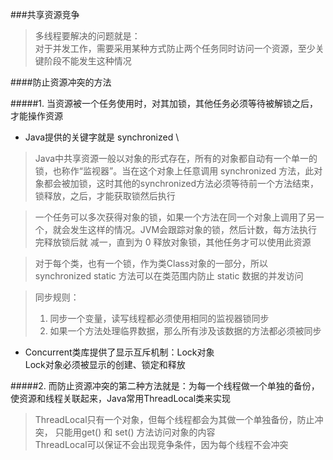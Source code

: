 ###共享资源竞争

>多线程要解决的问题就是：\
>    对于并发工作，需要采用某种方式防止两个任务同时访问一个资源，至少关键阶段不能发生这种情况

####防止资源冲突的方法

#####1. 当资源被一个任务使用时，对其加锁，其他任务必须等待被解锁之后，才能操作资源
+ Java提供的关键字就是 synchronized \
>Java中共享资源一般以对象的形式存在，所有的对象都自动有一个单一的锁，也称作“监视器”。当在这个对象上任意调用 synchronized 方法，此对象都会被加锁，这时其他的synchronized方法必须等待前一个方法结束，锁释放，之后，才能获取锁然后执行

>一个任务可以多次获得对象的锁，如果一个方法在同一个对象上调用了另一个，就会发生这样的情况。JVM会跟踪对象的锁，然后计数，每方法执行完释放锁后就 减一，直到为 0  释放对象锁，其他任务才可以使用此资源

>对于每个类，也有一个锁，作为类Class对象的一部分，所以 synchronized static 方法可以在类范围内防止 static 数据的并发访问

>同步规则：
>    1. 同步一个变量，读写线程都必须使用相同的监视器锁同步 
>    2. 如果一个方法处理临界数据，那么所有涉及该数据的方法都必须被同步


+  Concurrent类库提供了显示互斥机制：Lock对象 \
    Lock对象必须被显示的创建、锁定和释放

#####2. 而防止资源冲突的第二种方法就是：为每一个线程做一个单独的备份，使资源和线程关联起来，Java常用ThreadLocal类来实现
> ThreadLocal只有一个对象，但每个线程都会为其做一个单独备份，防止冲突，
    只能用get() 和 set() 方法访问对象的内容 \
 > ThreadLocal可以保证不会出现竞争条件，因为每个线程不会冲突
